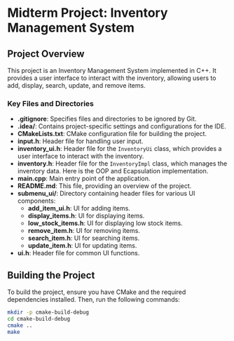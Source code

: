 # Midterm Project: Inventory Management System

## Project Overview

This project is an Inventory Management System implemented in C++. It provides a user interface to interact with the inventory, allowing users to add, display, search, update, and remove items.


### Key Files and Directories

- **.gitignore**: Specifies files and directories to be ignored by Git.
- **.idea/**: Contains project-specific settings and configurations for the IDE.
- **CMakeLists.txt**: CMake configuration file for building the project.
- **input.h**: Header file for handling user input.
- **inventory_ui.h**: Header file for the `InventoryUi` class, which provides a user interface to interact with the inventory.
- **inventory.h**: Header file for the `InventoryImpl` class, which manages the inventory data. Here is the OOP and Ecapsulation implementation.
- **main.cpp**: Main entry point of the application.
- **README.md**: This file, providing an overview of the project.
- **submenu_ui/**: Directory containing header files for various UI components:
  - **add_item_ui.h**: UI for adding items.
  - **display_items.h**: UI for displaying items.
  - **low_stock_items.h**: UI for displaying low stock items.
  - **remove_item.h**: UI for removing items.
  - **search_item.h**: UI for searching items.
  - **update_item.h**: UI for updating items.
- **ui.h**: Header file for common UI functions.

## Building the Project

To build the project, ensure you have CMake and the required dependencies installed. Then, run the following commands:

```sh
mkdir -p cmake-build-debug
cd cmake-build-debug
cmake ..
make